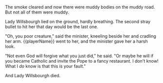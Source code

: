 The smoke cleared and now there were muddy bodies on the muddy road. But not all of them were muddy.

Lady Willsbourgh lied on the ground, hardly breathing. The second stray bullet to hit her that day would be the last one.

"Oh, you poor creature," said the minister, kneeling beside her and cradling her arm. {{playerName}} went to her, and the minister gave her a harsh look.

"Not even God will forgive what you just did," he said. "Or maybe he will if you became Catholic and invite the Pope to a fancy restaurant. I don't know! What I _do_ know is that this is your fault."

And Lady Willsbourgh died.
